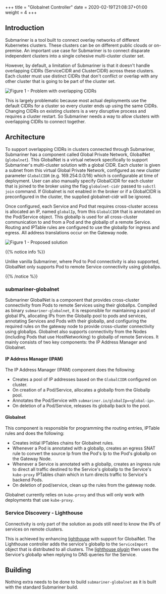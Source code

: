 +++
title = "Globalnet Controller"
date = 2020-02-19T21:08:37+01:00
weight = 4
+++

## Introduction

Submariner is a tool built to connect overlay networks of different Kubernetes clusters. These clusters can be on different public clouds or
on-premise. An important use case for Submariner is to connect disparate independent clusters into a single cohesive multi-cluster cluster
set.

However, by default, a limitation of Submariner is that it doesn't handle overlapping CIDRs (ServiceCIDR and ClusterCIDR) across these
clusters. Each cluster must use distinct CIDRs that don't conflict or overlap with any other cluster that is going to be part of the
cluster set.

![Figure 1 - Problem with overlapping CIDRs](/images/globalnet/overlappingcidr-problem.png)

This is largely problematic because most actual deployments use the default CIDRs for a cluster so every cluster ends up using the same
CIDRs. Changing CIDRs on existing clusters is a very disruptive process and requires a cluster restart. So Submariner needs a way to allow
clusters with overlapping CIDRs to connect together.

## Architecture

To support overlapping CIDRs in clusters connected through Submariner, Submariner has a component called Global Private Network, GlobalNet
(`globalnet`). This GlobalNet is a virtual network specifically to support Submariner's multi-cluster solution with a global CIDR. Each
cluster is given a subnet from this virtual Global Private Network, configured as new cluster parameter `GlobalCIDR` (e.g. 169.254.0.0/16)
which is configurable at time of deployment.
User can also manually specify GlobalCIDR for each cluster that is joined to the broker using the flag ```globalnet-cidr``` passed to
```subctl join``` command. If Globalnet is not enabled in the broker or if a GlobalCIDR is preconfigured in the cluster, the supplied
globalnet-cidr will be ignored.

Once configured, each Service and Pod that requires cross-cluster access is allocated an IP, named `globalIp`, from this `GlobalCIDR` that
is annotated on the Pod/Service object. This globalIp is used for all cross-cluster communication to and from a Pod and the globalIp of a
remote Service. Routing and IPTable rules are configured to use the globalIp for ingress and egress. All address translations occur on the
Gateway node.

![Figure 1 - Proposed solution](/images/globalnet/overlappingcidr-solution.png)

{{% notice info %}}

Unlike vanilla Submariner, where Pod to Pod connectivity is also supported, GlobalNet only supports Pod to remote Service connectivity using
globalIps.

{{% /notice %}}

### submariner-globalnet

Submariner GlobalNet is a component that provides cross-cluster connectivity from Pods to remote Services using their globalIps. Compiled as
binary `submariner-globalnet`, it is responsible for maintaining a pool of global IPs, allocating IPs from the GlobalIp pool to pods and
services, annotating Services and Pods with their globalIp, and configuring the required rules on the gateway node to provide cross-cluster
connectivity using globalIps.
Globalnet also supports connectivity from the Nodes (including Pods that use HostNetworking) to globalIp of remote Services.
It mainly consists of two key components: the IP Address Manager and Globalnet.

#### IP Address Manager (IPAM)

The IP Address Manager (IPAM) component does the following:

* Creates a pool of IP addresses based on the `GlobalCIDR` configured on cluster.
* On creation of a Pod/Service, allocates a globalIp from the GlobalIp pool.
* Annotates the Pod/Service with `submariner.io/globalIp=<global-ip>`.
* On deletion of a Pod/Service, releases its globalIp back to the pool.

#### Globalnet

This component is responsible for programming the routing entries, IPTable rules and does the following:

* Creates initial IPTables chains for Globalnet rules.
* Whenever a Pod is annotated with a globalIp, creates an egress SNAT rule to convert the source Ip from the Pod's Ip to the Pod's globalIp
  on the Gateway Node.
* Whenever a Service is annotated with a globalIp, creates an ingress rule to direct all traffic destined to the Service's globalIp to the
  Service's `kube-proxy` IPTables chain which in turn directs traffic to Service's backend Pods.
* On deletion of pod/service, clean up the rules from the gateway node.

Globalnet currently relies on `kube-proxy` and thus will only work with deployments that use `kube-proxy`.

### Service Discovery - Lighthouse

Connectivity is only part of the solution as pods still need to know the IPs of services on remote clusters.

This is achieved by enhancing [lighthouse](https://github.com/submariner-io/lighthouse) with support for GlobalNet. The Lighthouse
controller adds the service's globalIp to the `ServiceImport` object that is distributed to all clusters. The [lighthouse
plugin](https://github.com/submariner-io/lighthouse/tree/master/plugin/lighthouse) then uses the Service's globalIp when replying to DNS
queries for the Service.

## Building

Nothing extra needs to be done to build `submariner-globalnet` as it is built with the standard Submariner build.
